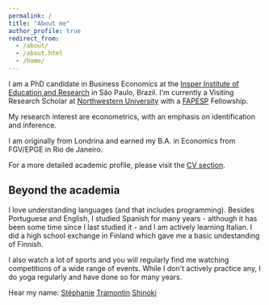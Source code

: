 ```yaml
---
permalink: /
title: "About me"
author_profile: true
redirect_from: 
  - /about/
  - /about.html
  - /home/
---
```


I am a PhD candidate in Business Economics at the <a href="https://www.insper.edu.br/en/home">Insper Institute of Education and Research</a> in São Paulo, Brazil. I'm currently a Visiting Research Scholar at <a href="https://economics.northwestern.edu/"> Northwestern University</a> with a <a href="https://fapesp.br/en">FAPESP</a> Fellowship. 

My research interest are econometrics, with an emphasis on identification and inference.

I am originally from Londrina and earned my B.A. in Economics from FGV/EPGE in Rio de Janeiro. 

For a more detailed academic profile, please visit the <a href="https://steshinoki.github.io/cv/">CV section</a>.

Beyond the academia
-------------------
I love understanding languages (and that includes programming). Besides Portuguese and English, I studied Spanish for many years - although it has been some time since I last studied it - and I am actively learning Italian. I did a high school exchange in Finland which gave me a basic undestanding of Finnish.

I also watch a lot of sports and you will regularly find me watching competitions of a wide range of events. While I don't actively practice any, I do yoga regularly and have done so for many years.

Hear my name: <a href="https://hearmyname.net/say/fr/St%C3%A9phanie">Stéphanie</a> <a href="https://hearmyname.net/say/it/Tramontin">Tramontin</a> <a href="https://hearmyname.net/say/ja-jp/Shinoki">Shinoki</a>
